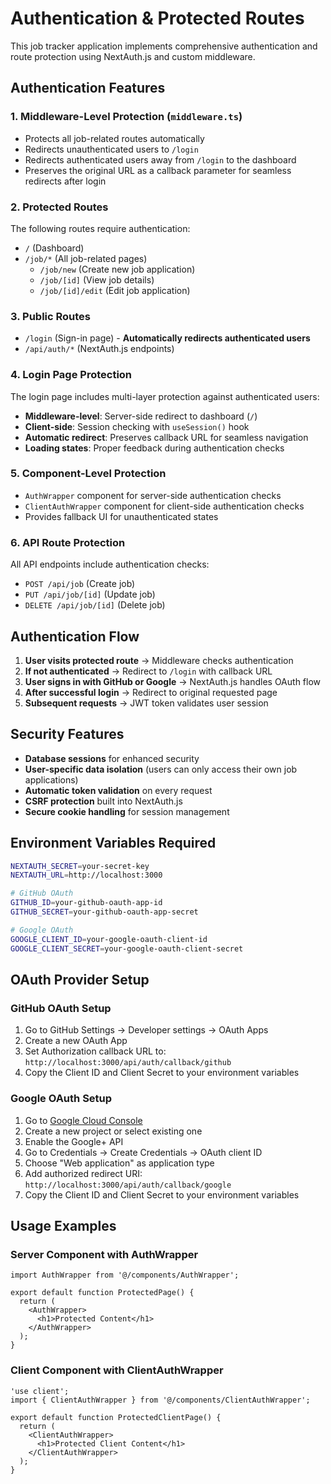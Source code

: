 # Authentication & Protected Routes

This job tracker application implements comprehensive authentication and route protection using NextAuth.js and custom middleware.

## Authentication Features

### 1. **Middleware-Level Protection** (`middleware.ts`)

- Protects all job-related routes automatically
- Redirects unauthenticated users to `/login`
- Redirects authenticated users away from `/login` to the dashboard
- Preserves the original URL as a callback parameter for seamless redirects after login

### 2. **Protected Routes**

The following routes require authentication:

- `/` (Dashboard)
- `/job/*` (All job-related pages)
  - `/job/new` (Create new job application)
  - `/job/[id]` (View job details)
  - `/job/[id]/edit` (Edit job application)

### 3. **Public Routes**

- `/login` (Sign-in page) - **Automatically redirects authenticated users**
- `/api/auth/*` (NextAuth.js endpoints)

### 4. **Login Page Protection**

The login page includes multi-layer protection against authenticated users:

- **Middleware-level**: Server-side redirect to dashboard (`/`)
- **Client-side**: Session checking with `useSession()` hook
- **Automatic redirect**: Preserves callback URL for seamless navigation
- **Loading states**: Proper feedback during authentication checks

### 5. **Component-Level Protection**

- `AuthWrapper` component for server-side authentication checks
- `ClientAuthWrapper` component for client-side authentication checks
- Provides fallback UI for unauthenticated states

### 6. **API Route Protection**

All API endpoints include authentication checks:

- `POST /api/job` (Create job)
- `PUT /api/job/[id]` (Update job)
- `DELETE /api/job/[id]` (Delete job)

## Authentication Flow

1. **User visits protected route** → Middleware checks authentication
2. **If not authenticated** → Redirect to `/login` with callback URL
3. **User signs in with GitHub or Google** → NextAuth.js handles OAuth flow
4. **After successful login** → Redirect to original requested page
5. **Subsequent requests** → JWT token validates user session

## Security Features

- **Database sessions** for enhanced security
- **User-specific data isolation** (users can only access their own job applications)
- **Automatic token validation** on every request
- **CSRF protection** built into NextAuth.js
- **Secure cookie handling** for session management

## Environment Variables Required

```bash
NEXTAUTH_SECRET=your-secret-key
NEXTAUTH_URL=http://localhost:3000

# GitHub OAuth
GITHUB_ID=your-github-oauth-app-id
GITHUB_SECRET=your-github-oauth-app-secret

# Google OAuth
GOOGLE_CLIENT_ID=your-google-oauth-client-id
GOOGLE_CLIENT_SECRET=your-google-oauth-client-secret
```

## OAuth Provider Setup

### GitHub OAuth Setup

1. Go to GitHub Settings → Developer settings → OAuth Apps
2. Create a new OAuth App
3. Set Authorization callback URL to: `http://localhost:3000/api/auth/callback/github`
4. Copy the Client ID and Client Secret to your environment variables

### Google OAuth Setup

1. Go to [Google Cloud Console](https://console.cloud.google.com/)
2. Create a new project or select existing one
3. Enable the Google+ API
4. Go to Credentials → Create Credentials → OAuth client ID
5. Choose "Web application" as application type
6. Add authorized redirect URI: `http://localhost:3000/api/auth/callback/google`
7. Copy the Client ID and Client Secret to your environment variables

## Usage Examples

### Server Component with AuthWrapper

```tsx
import AuthWrapper from '@/components/AuthWrapper';

export default function ProtectedPage() {
  return (
    <AuthWrapper>
      <h1>Protected Content</h1>
    </AuthWrapper>
  );
}
```

### Client Component with ClientAuthWrapper

```tsx
'use client';
import { ClientAuthWrapper } from '@/components/ClientAuthWrapper';

export default function ProtectedClientPage() {
  return (
    <ClientAuthWrapper>
      <h1>Protected Client Content</h1>
    </ClientAuthWrapper>
  );
}
```
